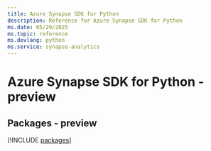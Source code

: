 ```yaml
---
title: Azure Synapse SDK for Python
description: Reference for Azure Synapse SDK for Python
ms.date: 05/29/2025
ms.topic: reference
ms.devlang: python
ms.service: synapse-analytics
---
```

# Azure Synapse SDK for Python - preview
## Packages - preview
[!INCLUDE [packages](synapse-index.md)]
